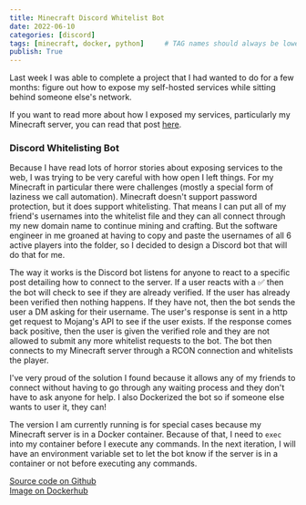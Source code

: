 ```yaml
---
title: Minecraft Discord Whitelist Bot
date: 2022-06-10
categories: [discord]
tags: [minecraft, docker, python]     # TAG names should always be lowercase
publish: True
---
```


Last week I was able to complete a project that I had wanted to do for a few months: figure out how to expose my self-hosted services while sitting behind someone else's network.

If you want to read more about how I exposed my services, particularly my Minecraft server, you can read that post [here](#).

### Discord Whitelisting Bot

Because I have read lots of horror stories about exposing services to the web, I was trying to be very careful with how open I left things. For my Minecraft in particular there were challenges (mostly a special form of laziness we call automation). Minecraft doesn't support password protection, but it does support whitelisting. That means I can put all of my friend's usernames into the whitelist file and they can all connect through my new domain name to continue mining and crafting. But the software engineer in me groaned at having to copy and paste the usernames of all 6 active players into the folder, so I decided to design a Discord bot that will do that for me. 

The way it works is the Discord bot listens for anyone to react to a specific post detailing how to connect to the server. If a user reacts with a ✅ then the bot will check to see if they are already verified. If the user has already been verified then nothing happens. If they have not, then the bot sends the user a DM asking for their username. The user's response is sent in a http get request to Mojang's API to see if the user exists. If the response comes back positive, then the user is given the verified role and they are not allowed to submit any more whitelist requests to the bot. The bot then connects to my Minecraft server through a RCON connection and whitelists the player. 

I've very proud of the solution I found because it allows any of my friends to connect without having to go through any waiting process and they don't have to ask anyone for help. I also Dockerized the bot so if someone else wants to user it, they can! 

The version I am currently running is for special cases because my Minecraft server is in a Docker container. Because of that, I need to `exec` into my container before I execute any commands. In the next iteration, I will have an environment variable set to let the bot know if the server is in a container or not before executing any commands.

[Source code on Github](https://github.com/Wmsmckay/discord-minecraft-whitelist/tree/master)\
[Image on Dockerhub](https://hub.docker.com/repository/registry-1.docker.io/wmsmckay/discord-minecraft-whitelist/general)